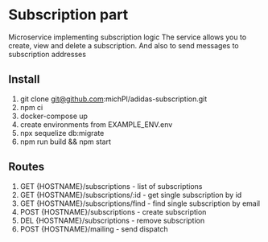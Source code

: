 # Subscription part
Microservice implementing subscription logic
The service allows you to create, view and delete a subscription. And also to send messages to subscription addresses

## Install
1. git clone git@github.com:michPl/adidas-subscription.git
2. npm ci
3. docker-compose up
4. create environments from EXAMPLE_ENV.env
5. npx sequelize db:migrate
6. npm run build && npm start


## Routes
1. GET {HOSTNAME}/subscriptions       - list of subscriptions
2. GET {HOSTNAME}/subscriptions/:id   - get single subscription by id
3. GET {HOSTNAME}/subscriptions/find  - find single subscription by email
4. POST {HOSTNAME}/subscriptions      - create subscription
5. DEL {HOSTNAME}/subscriptions       - remove subscription
6. POST {HOSTNAME}/mailing            - send dispatch
